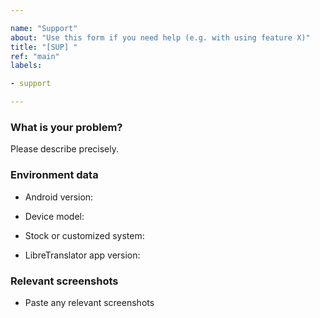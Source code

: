 ```yaml
---

name: "Support"
about: "Use this form if you need help (e.g. with using feature X)"
title: "[SUP] "
ref: "main"
labels:

- support

---
```


### What is your problem?
Please describe precisely.

<!-- Depending on the question helpful -->
### Environment data
- Android version:

- Device model:

- Stock or customized system:

- LibreTranslator app version:

### Relevant  screenshots
- Paste any relevant screenshots
